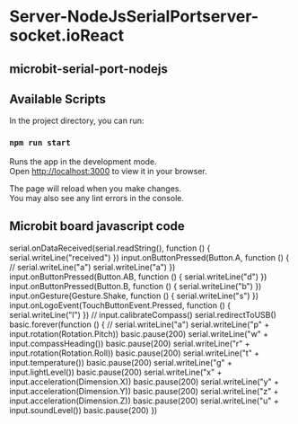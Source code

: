 
# Server-NodeJsSerialPortserver-socket.ioReact
## microbit-serial-port-nodejs

## Available Scripts

In the project directory, you can run:

### `npm run start`

Runs the app in the development mode.\
Open [http://localhost:3000](http://localhost:3000) to view it in your browser.

The page will reload when you make changes.\
You may also see any lint errors in the console.

## Microbit board javascript code

serial.onDataReceived(serial.readString(), function () {
    serial.writeLine("received")
})
input.onButtonPressed(Button.A, function () {
    // serial.writeLine("a")
    serial.writeLine("a")
})
input.onButtonPressed(Button.AB, function () {
    serial.writeLine("d")
})
input.onButtonPressed(Button.B, function () {
    serial.writeLine("b")
})
input.onGesture(Gesture.Shake, function () {
    serial.writeLine("s")
})
input.onLogoEvent(TouchButtonEvent.Pressed, function () {
    serial.writeLine("l")
})
// input.calibrateCompass()
serial.redirectToUSB()
basic.forever(function () {
    // serial.writeLine("a")
    serial.writeLine("p" + input.rotation(Rotation.Pitch))
    basic.pause(200)
    serial.writeLine("w" + input.compassHeading())
    basic.pause(200)
    serial.writeLine("r" + input.rotation(Rotation.Roll))
    basic.pause(200)
    serial.writeLine("t" + input.temperature())
    basic.pause(200)
    serial.writeLine("g" + input.lightLevel())
    basic.pause(200)
    serial.writeLine("x" + input.acceleration(Dimension.X))
    basic.pause(200)
    serial.writeLine("y" + input.acceleration(Dimension.Y))
    basic.pause(200)
    serial.writeLine("z" + input.acceleration(Dimension.Z))
    basic.pause(200)
    serial.writeLine("u" + input.soundLevel())
    basic.pause(200)
})

